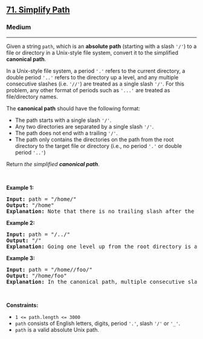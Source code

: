 <h2><a href="https://leetcode.com/problems/simplify-path/description/?envType=study-plan-v2&envId=top-interview-150">71. Simplify Path</a></h2><h3>Medium</h3><hr><p>Given a string <code>path</code>, which is an <strong>absolute path</strong> (starting with a slash <code>&#39;/&#39;</code>) to a file or directory in a Unix-style file system, convert it to the simplified <strong>canonical path</strong>.</p>

<p>In a Unix-style file system, a period <code>&#39;.&#39;</code> refers to the current directory, a double period <code>&#39;..&#39;</code> refers to the directory up a level, and any multiple consecutive slashes (i.e. <code>&#39;//&#39;</code>) are treated as a single slash <code>&#39;/&#39;</code>. For this problem, any other format of periods such as <code>&#39;...&#39;</code> are treated as file/directory names.</p>

<p>The <strong>canonical path</strong> should have the following format:</p>

<ul>
	<li>The path starts with a single slash <code>&#39;/&#39;</code>.</li>
	<li>Any two directories are separated by a single slash <code>&#39;/&#39;</code>.</li>
	<li>The path does not end with a trailing <code>&#39;/&#39;</code>.</li>
	<li>The path only contains the directories on the path from the root directory to the target file or directory (i.e., no period <code>&#39;.&#39;</code> or double period <code>&#39;..&#39;</code>)</li>
</ul>

<p>Return <em>the simplified <strong>canonical path</strong></em>.</p>

<p>&nbsp;</p>
<p><strong class="example">Example 1:</strong></p>

<pre>
<strong>Input:</strong> path = &quot;/home/&quot;
<strong>Output:</strong> &quot;/home&quot;
<strong>Explanation:</strong> Note that there is no trailing slash after the last directory name.
</pre>

<p><strong class="example">Example 2:</strong></p>

<pre>
<strong>Input:</strong> path = &quot;/../&quot;
<strong>Output:</strong> &quot;/&quot;
<strong>Explanation:</strong> Going one level up from the root directory is a no-op, as the root level is the highest level you can go.
</pre>

<p><strong class="example">Example 3:</strong></p>

<pre>
<strong>Input:</strong> path = &quot;/home//foo/&quot;
<strong>Output:</strong> &quot;/home/foo&quot;
<strong>Explanation:</strong> In the canonical path, multiple consecutive slashes are replaced by a single one.
</pre>

<p>&nbsp;</p>
<p><strong>Constraints:</strong></p>

<ul>
	<li><code>1 &lt;= path.length &lt;= 3000</code></li>
	<li><code>path</code> consists of English letters, digits, period <code>&#39;.&#39;</code>, slash <code>&#39;/&#39;</code> or <code>&#39;_&#39;</code>.</li>
	<li><code>path</code> is a valid absolute Unix path.</li>
</ul>
